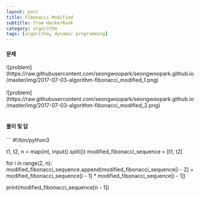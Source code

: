 ```yaml
---
layout: post
title: Fibonacci Modified
subtitle: from HackerRank
category: algorithm
tags: [algorithm, dynamic programming]
---
```

<h4>문제</h4>
![problem](https://raw.githubusercontent.com/seongwoopark/seongwoopark.github.io/master/img/2017-07-03-algorithm-fibonacci_modified_1.png)<br /><br />
![problem](https://raw.githubusercontent.com/seongwoopark/seongwoopark.github.io/master/img/2017-07-03-algorithm-fibonacci_modified_2.png)<br /><br />

<h4>풀이 및 답</h4>
```
#!/bin/python3

t1, t2, n = map(int, input().split())
modified_fibonacci_sequence = [t1, t2]

for i in range(2, n):
    modified_fibonacci_sequence.append(modified_fibonacci_sequence[i - 2] + modified_fibonacci_sequence[i - 1] * modified_fibonacci_sequence[i - 1])

print(modified_fibonacci_sequence[n - 1])
```